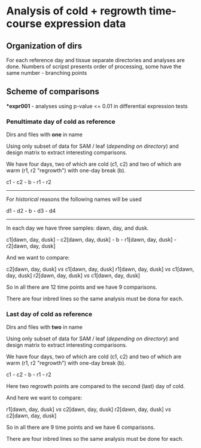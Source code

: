 # Analysis of cold + regrowth time-course expression data

## Organization of dirs

For each reference day and tissue separate directories and analyses are done.
Numbers of scripst presents order of processing, some have the same number - branching points

## Scheme of comparisons

__*expr001__ - analyses using p-value <= 0.01 in differential expression tests

### Penultimate day of cold as reference

Dirs and files with **one** in name

Using only subset of data for SAM / leaf (*depending on directory*) and design matrix to extract interesting comparisons.

We have four days, two of which are cold (c1, c2) and two of which are warm (r1, r2 "regrowth") with one-day break (b).

c1 - c2 - b - r1 - r2

---

For *historical* reasons the following names will be used

d1 - d2 - b - d3 - d4

---

In each day we have three samples: dawn, day, and dusk.

c1[dawn, day, dusk] - c2[dawn, day, dusk] - b - r1[dawn, day, dusk] - r2[dawn, day, dusk]

And we want to compare:

c2[dawn, day, dusk] *vs* c1[dawn, day, dusk]
r1[dawn, day, dusk] *vs* c1[dawn, day, dusk]
r2[dawn, day, dusk] *vs* c1[dawn, day, dusk]

So in all there are 12 time points and we have 9 comparisons.

There are four inbred lines so the same analysis must be dona for each.

### Last day of cold as reference

Dirs and files with **two** in name

Using only subset of data for SAM / leaf (*depending on directory*) and design matrix to extract interesting comparisons.

We have four days, two of which are cold (c1, c2) and two of which are warm (r1, r2 "regrowth") with one-day break (b).

c1 - c2 - b - r1 - r2

Here two regrowth points are compared to the second (last) day of cold.

And here we want to compare:

r1[dawn, day, dusk] *vs* c2[dawn, day, dusk]
r2[dawn, day, dusk] *vs* c2[dawn, day, dusk]

So in all there are 9 time points and we have 6 comparisons.

There are four inbred lines so the same analysis must be done for each.
